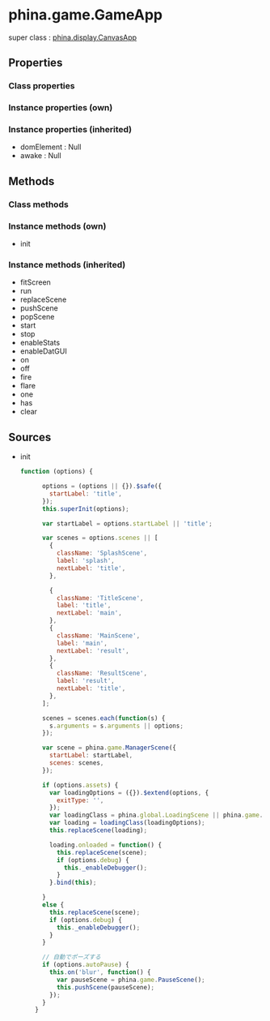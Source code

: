 # phina.game.GameApp

super class : [phina.display.CanvasApp](phina.display.CanvasApp.md)

## Properties

### Class properties


### Instance properties (own)


### Instance properties (inherited)

* domElement : Null
* awake : Null

## Methods

### Class methods


### Instance methods (own)

* init

### Instance methods (inherited)

* fitScreen
* run
* replaceScene
* pushScene
* popScene
* start
* stop
* enableStats
* enableDatGUI
* on
* off
* fire
* flare
* one
* has
* clear

## Sources

* init
  ```javascript
  function (options) {
  
        options = (options || {}).$safe({
          startLabel: 'title',
        });
        this.superInit(options);
  
        var startLabel = options.startLabel || 'title';
  
        var scenes = options.scenes || [
          {
            className: 'SplashScene',
            label: 'splash',
            nextLabel: 'title',
          },
  
          {
            className: 'TitleScene',
            label: 'title',
            nextLabel: 'main',
          },
          {
            className: 'MainScene',
            label: 'main',
            nextLabel: 'result',
          },
          {
            className: 'ResultScene',
            label: 'result',
            nextLabel: 'title',
          },
        ];
  
        scenes = scenes.each(function(s) {
          s.arguments = s.arguments || options;
        });
  
        var scene = phina.game.ManagerScene({
          startLabel: startLabel,
          scenes: scenes,
        });
  
        if (options.assets) {
          var loadingOptions = ({}).$extend(options, {
            exitType: '',
          });
          var loadingClass = phina.global.LoadingScene || phina.game.LoadingScene;
          var loading = loadingClass(loadingOptions);
          this.replaceScene(loading);
  
          loading.onloaded = function() {
            this.replaceScene(scene);
            if (options.debug) {
              this._enableDebugger();
            }
          }.bind(this);
  
        }
        else {
          this.replaceScene(scene);
          if (options.debug) {
            this._enableDebugger();
          }
        }
  
        // 自動でポーズする
        if (options.autoPause) {
          this.on('blur', function() {
            var pauseScene = phina.game.PauseScene();
            this.pushScene(pauseScene);
          });
        }
      }
  ```

